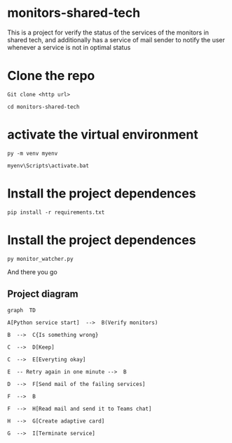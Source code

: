 # monitors-shared-tech

This is a project for verify the status of the services of the monitors in shared tech, and additionally has a service of mail sender to notify the user whenever a service is not in optimal status

# Clone the repo

    Git clone <http url>

    cd monitors-shared-tech

# activate the virtual environment

    py -m venv myenv
    
    myenv\Scripts\activate.bat

# Install the project dependences

    pip install -r requirements.txt

# Install the project dependences

    py monitor_watcher.py

And there you go


## Project diagram
```mermaid
graph  TD

A[Python service start]  -->  B(Verify monitors)

B  -->  C{Is something wrong}

C  -->  D[Keep]

C  -->  E[Everyting okay]

E  -- Retry again in one minute -->  B

D  -->  F[Send mail of the failing services]

F  -->  B

F  -->  H[Read mail and send it to Teams chat]

H  -->  G[Create adaptive card]

G  -->  I[Terminate service]

```